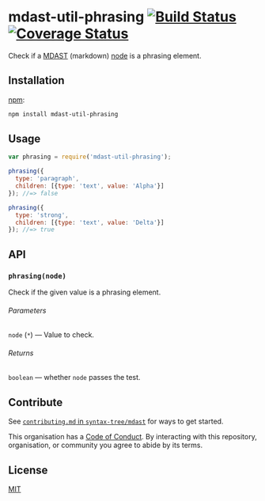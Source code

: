 # mdast-util-phrasing [![Build Status][build-badge]][build-page] [![Coverage Status][coverage-badge]][coverage-page]

Check if a [MDAST][] (markdown) [node][] is a phrasing element.

## Installation

[npm][]:

```bash
npm install mdast-util-phrasing
```

## Usage

```javascript
var phrasing = require('mdast-util-phrasing');

phrasing({
  type: 'paragraph',
  children: [{type: 'text', value: 'Alpha'}]
}); //=> false

phrasing({
  type: 'strong',
  children: [{type: 'text', value: 'Delta'}]
}); //=> true
```

## API

### `phrasing(node)`

Check if the given value is a phrasing element.

###### Parameters

`node` (`*`) — Value to check.

###### Returns

`boolean` — whether `node` passes the test.

## Contribute

See [`contributing.md` in `syntax-tree/mdast`][contributing] for ways to get
started.

This organisation has a [Code of Conduct][coc].  By interacting with this
repository, organisation, or community you agree to abide by its terms.

## License

[MIT][license]

<!-- Definitions -->

[build-badge]: https://img.shields.io/travis/syntax-tree/mdast-util-phrasing.svg

[build-page]: https://travis-ci.org/syntax-tree/mdast-util-phrasing

[coverage-badge]: https://img.shields.io/codecov/c/github/syntax-tree/mdast-util-phrasing.svg

[coverage-page]: https://codecov.io/github/syntax-tree/mdast-util-phrasing?branch=master

[npm]: https://docs.npmjs.com/cli/install

[license]: license

[node]: https://github.com/syntax-tree/mdast#ast

[mdast]: https://github.com/syntax-tree/mdast

[contributing]: https://github.com/syntax-tree/mdast/blob/master/contributing.md

[coc]: https://github.com/syntax-tree/mdast/blob/master/code-of-conduct.md
